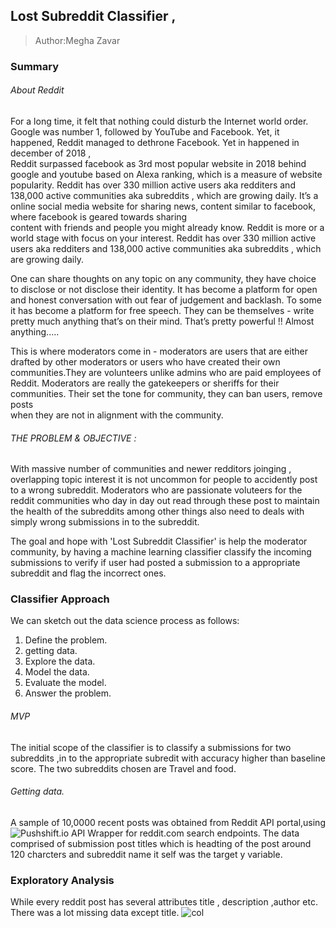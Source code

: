 ##  Lost Subreddit Classifier ,
> Author:Megha Zavar

### Summary
###### About Reddit
For a long time, it felt that nothing could disturb the Internet world order. Google was number 1, followed by YouTube and 
Facebook. Yet, it happened, Reddit managed to dethrone Facebook. Yet in happened in december of 2018 ,  
Reddit surpassed facebook as  3rd most popular website in 2018 behind google and youtube based on Alexa ranking,
which is a measure of website popularity. Reddit has over 330 million active users aka redditers and  138,000 active communities aka subreddits , which are growing
daily. 
It’s a online social media website for sharing news, content similar to facebook, where facebook is geared towards sharing  
content  with friends and people  you might already know. Reddit is more or a world stage with focus on your interest.
Reddit has over 330 million active users aka redditers and  138,000 active communities aka subreddits , which are growing
daily. 

One can share thoughts on any topic on any community, they have choice to  disclose  or not disclose their identity.
It has become a platform for open and  honest conversation with out fear of judgement and backlash. To some it has
become a platform for free speech. They can be themselves - write  pretty much anything that’s on their mind. That’s 
pretty powerful !! Almost  anything.....

This is where moderators come in - moderators are users that are either drafted by other moderators or users who have created
their own communities.They are volunteers unlike admins who are paid employees of Reddit. Moderators are really the 
gatekeepers or sheriffs for their communities. Their set the tone for community, they can ban users, remove posts  
when they are not in alignment with the community.

###### THE PROBLEM  & OBJECTIVE :
With massive number of communities   and  newer redditors joinging , overlapping topic interest it is  not uncommon for people
to accidently post  to a wrong subreddit. Moderators who are passionate voluteers for the reddit communities who
day in day out read through these post to maintain the health of the subreddits among other things  also need to deals
with simply wrong submissions in to the subreddit.

The goal and hope with 'Lost Subreddit Classifier' is help the moderator community, by having a machine learning classifier
classify the incoming submissions to verify if user had posted a submission to a appropriate subreddit and flag the 
incorrect ones.

### Classifier Approach
We can sketch out the data science process as follows:
1. Define the problem.
2. getting data.
3. Explore the data.
4. Model the data.
5. Evaluate the model.
6. Answer the problem.

######   MVP
The initial scope of the classifier is to classify a submissions for two subreddits ,in to the appropriate subredit with
accuracy higher than baseline score. The two subreddits chosen are Travel and food.

######  Getting data.
A sample of 10,0000 recent posts was obtained from Reddit API portal,using
![Pushshift.io](https://pushshift.io/api-parameters/) API Wrapper for reddit.com search endpoints.
The data comprised of submission post titles which is headting of the post around 120 charcters and  subreddit name
it self was the target y variable. 

### Exploratory Analysis
While every reddit post has several attributes  title , description ,author  etc.  There was a lot missing data except title.
![col]()






